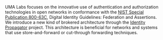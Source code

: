 UMA Labs focuses on the innovative use of authentication and authorization technologies in open networks in conformance with the [NIST Special Publication 800-63C](https://pages.nist.gov/800-63-3/sp800-63c.html), Digital Identity Guidelines: Federation and Assertions. We introduce a new kind of brokered architecture through the [Identity Propagator](https://github.com/umalabs/identity-propagator) project. This architecture is beneficial for networks and systems that use store-and-forward or cut-through forwarding techniques.
